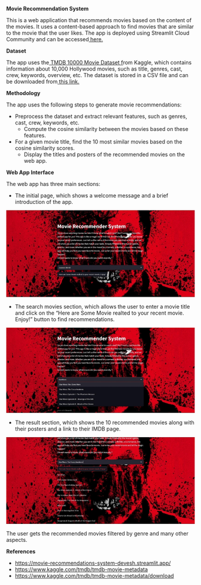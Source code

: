 
﻿**Movie Recommendation System**

This is a web application that recommends movies based on the content of the movies. It uses a content-based approach to find movies that are similar to the movie that the user likes. The app is deployed using Streamlit Cloud Community and can be accessed[ here.](https://www.bing.com/%5E1%5E) 

**Dataset** 

The app uses the[ TMDB 10000 Movie Dataset f](https://www.bing.com/%5E2%5E)rom Kaggle, which contains information about 10,000 Hollywood movies, such as title, genres, cast, crew, keywords, overview, etc. The dataset is stored in a CSV file and can be downloaded from[ this link.](https://www.bing.com/%5E3%5E) 

**Methodology** 

The app uses the following steps to generate movie recommendations: 

- Preprocess the dataset and extract relevant features, such as genres, cast, crew, keywords, etc. 
  - Compute the cosine similarity between the movies based on these features. 
- For a given movie title, find the 10 most similar movies based on the cosine similarity scores. 
  - Display the titles and posters of the recommended movies on the web app. 

**Web App Interface** 

The web app has three main sections: 

- The initial page, which shows a welcome message and a brief introduction of the app. 

![Initialpage Image](Aspose.Words.b8e351c3-ef85-4e66-a7b9-976722f25bbb.002.jpeg)

- The search movies section, which allows the user to enter a movie title and click on the “Here are Some Movie realted to your recent movie. Enjoy!” button to find recommendations. 

![Search Image](Aspose.Words.b8e351c3-ef85-4e66-a7b9-976722f25bbb.003.jpeg) 

- The result section, which shows the 10 recommended movies along with their posters and a link to their IMDB page. 

![Result Image](Aspose.Words.b8e351c3-ef85-4e66-a7b9-976722f25bbb.004.jpeg)

The user gets the recommended movies filtered by genre and many other aspects. 

**References** 

- https://movie-recommendations-system-devesh.streamlit.app/  
- https://www.kaggle.com/tmdb/tmdb-movie-metadata  
- https://www.kaggle.com/tmdb/tmdb-movie-metadata/download 


